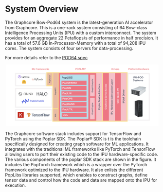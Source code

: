 # System Overview
<!---
## Introduction

The Bow-2000™ IPU-Machine™ is a 1U compute platform for AI infrastructure and is scalable for both direct attach and switched Bow™ Pod systems. The Bow-2000 is characterized by the following high-level features:

* 4x Bow IPUs

        1.4 petaFLOPS FP16.16 AI compute
        5,888 processor cores
        35,000 independent parallel threads

* Up to ~260GB of memory comprised of:

        Up to 256GB Streaming Memory™
        3.6GB In-Processor-Memory™

* IPU-Fabric™ for compiled-in networking comprised of:

        IPU-Link™ - 512Gbps for communication within Bow Pods
        GW-Link - 2x 100Gbps Gateway-Links for communication between Bow Pods
        Sync-Link - dedicated hardware signalling for BSP, low jitter on IPU to IPU synchronization
        Host-Link - PCIe Gen4 RoCEv2 NIC/SmartNIC Interface for Bow-2000 to server communication

![Bow Architecture](files/Bow.jpg "Bow Architecture")

Graphcore’s Bow-2000 IPU-Machine is designed to support scale-up and scale-out machine intelligence compute. The Bow Pod reference designs, based on the Bow-2000, deliver scalable building blocks for the Bow Pod systems range of products: Bow Pod16 (4 Bow-2000 machines directly attach to a single host server), Bow Pod64 (16 Bow-2000 machines in a switched system with 1-4 host servers).
--->

The Graphcore Bow-Pod64 system is the latest-generation AI accelerator from Graphcore. This is a one-rack system consisting of 64 Bow-class Intelligence Processing Units (IPU) with a custom interconnect. The system provides for an aggregate 22 Petaflops/s of performance in half precision. It has a total of 57.6 GB In-Processor-Memory with a total of 94,208 IPU cores. The system consists of four servers for data-processing. 

For more details refer to the [POD64 spec](https://www.graphcore.ai/products/bow-pod64#product-spec) 

![Poplar SDK](files/Poplar_sdk.png)

The Graphcore software stack includes support for TensorFlow and PyTorch using the Poplar SDK. The Poplar® SDK is t is the toolchain specifically designed for creating graph software for ML applications.  It integrates with the traditional ML frameworks like PyTorch and TensorFlow allowing users to port their existing code to the IPU hardware-specific code. The various components of the poplar SDK stack are shown in the figure. It includes the PopTorch framework which is a wrapper over the PyTorch framework optimized to the IPU hardware. It also enlists the different PopLibs libraries supported, which enables to construct graphs, define tensor data and control how the code and data are mapped onto the IPU for execution.  

